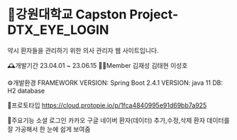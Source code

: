 # 🏫강원대학교 Capston Project-DTX_EYE_LOGIN
약시 환자들을 관리하기 위한 의사 관리자 웹 사이트입니다.

🕰️개발기간
23.04.01 ~ 23.06.15
🧑‍💻Member
김재성 김태현 이성호

⚙️개발환경
FRAMEWORK VERSION: Spring Boot 2.4.1
VERSION: java 11
DB: H2 database

📝프로토타입
https://cloud.protopie.io/p/1fca4840995e91d69bb7a925

📌주요기능
소셜 로그인
카카오
구글
네이버
환자(데이터) 추가,수정,삭제
환자 데이터를 잘 가공해서 한 눈에 쉽게 보여줌
